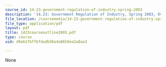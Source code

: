 ```yaml
---
course_id: 14-23-government-regulation-of-industry-spring-2003
description: '14.23: Government Regulation of Industry, Spring 2003, Overview'
file_location: /coursemedia/14-23-government-regulation-of-industry-spring-2003/d9a61fbffbfdadb58a4a8650ea2a8aa3_1423courseoutline2003.pdf
file_type: application/pdf
layout: pdf
title: 1423courseoutline2003.pdf
type: course
uid: d9a61fbffbfdadb58a4a8650ea2a8aa3

---
```

None
